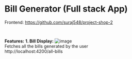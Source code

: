 # Bill Generator (Full stack App)

Frontend: https://github.com/suraj548/project-shop-2

<br/>

**Features:**
__1. Bill Display:__
                 ![image](https://github.com/suraj548/project-shop/assets/36351346/5f74507b-9abb-406f-9f1e-5a9ed6719f10) <br/>
                 Fetches all the bills generated by the user <br/>
                 http://localhost:4200/all-bills 
                 

 
